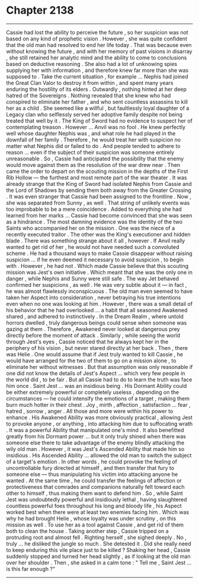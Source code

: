 
# Chapter 2138


---

Cassie had lost the ability to perceive the future , so her suspicion was not based on any kind of prophetic vision . However , she was quite confident that the old man had resolved to end her life today .
That was because even without knowing the future , and with her memory of past visions in disarray , she still retained her analytic mind and the ability to come to conclusions based on deductive reasoning .
She also had a lot of unknowing spies supplying her with information , and therefore knew far more than she was supposed to .
Take the current situation , for example …
Nephis had joined the Great Clan Valor to destroy it from within , and spent many years enduring the hostility of its elders . Outwardly , nothing hinted at her deep hatred of the Sovereigns . Nothing revealed that she knew who had conspired to eliminate her father , and who sent countless assassins to kill her as a child .
She seemed like a willful , but faultlessly loyal daughter of a Legacy clan who selflessly served her adoptive family despite not being treated that well by it .
The King of Sword had no evidence to suspect her of contemplating treason .
However …
Anvil was no fool . He knew perfectly well whose daughter Nephis was , and what role he had played in the downfall of her family . Therefore , he would treat her with suspicion no matter what Nephis did or failed to do .
And people tended to adhere to reason … even if the subject of their suspicion was someone entirely unreasonable .
So , Cassie had anticipated the possibility that the enemy would move against them as the resolution of the war drew near .
Then came the order to depart on the scouting mission in the depths of the First Rib Hollow — the furthest and most remote part of the war theater .
It was already strange that the King of Sword had isolated Nephis from Cassie and the Lord of Shadows by sending them both away from the Greater Crossing . It was even stranger that Cassie had been assigned to the frontline .
Now , she was separated from Sunny , as well .
That string of unlikely events was too improbable to be a mere coincidence . Added to everything she had learned from her marks …
Cassie had become convinced that she was seen as a hindrance .
The most damning evidence was the identity of the two Saints who accompanied her on the mission .
One was the niece of a recently executed traitor .
The other was the King's executioner and hidden blade .
There was something strange about it all , however . If Anvil really wanted to get rid of her , he would not have needed such a convoluted scheme . He had a thousand ways to make Cassie disappear without raising suspicion … if he even deemed it necessary to avoid suspicion , to begin with .
However , he had not . Which made Cassie believe that this scouting mission was Jest's own initiative . Which meant that she was the only one in danger , while Nephis and Sunny were still safe .
The way Jet behaved confirmed her suspicions , as well .
He was very subtle about it — in fact , he was almost flawlessly inconspicuous . The old man even seemed to have taken her Aspect into consideration , never betraying his true intentions even when no one was looking at him .
However , there was a small detail of his behavior that he had overlooked … a habit that all seasoned Awakened shared , and adhered to instinctively .
In the Dream Realm , where untold horrors dwelled , truly dangerous beings could sense when someone was gazing at them . Therefore , Awakened never looked at dangerous prey directly before the moment of attack .
Similarly , while seeing the world through Jest's eyes , Cassie noticed that he always kept her in the periphery of his vision , but never stared directly at her back .
Then , there was Helie .
One would assume that if Jest truly wanted to kill Cassie , he would have arranged for the two of them to go on a mission alone , to eliminate her without witnesses .
But that assumption was only reasonable if one did not know the details of Jest's Aspect … which very few people in the world did , to be fair .
But all Cassie had to do to learn the truth was face him once .
Saint Jest … was an insidious being .
His Dormant Ability could be either extremely powerful or completely useless , depending on the circumstances — he could intensify the emotions of a target , making them burn much hotter in their chest . Joy , mirth , affection , satisfaction … fear , hatred , sorrow , anger . All those and more were within his power to enhance .
His Awakened Ability was more obviously practical , allowing Jest to provoke anyone , or anything , into attacking him due to suffocating wrath . It was a powerful Ability that manipulated one's mind . It also benefitted greatly from his Dormant power … but it only truly shined when there was someone else there to take advantage of the enemy blindly attacking the wily old man .
However , it was Jest's Ascended Ability that made him so insidious .
His Ascended Ability … allowed the old man to switch the subject of a target's emotion .
In other words , he could provoke the feeling of uncontrollable fury directed at himself , and then transfer that fury to someone else — thus manipulating his victim into attacking anyone he wanted . At the same time , he could transfer the feelings of affection or protectiveness that comrades and companions naturally felt toward each other to himself , thus making them want to defend him .
So , while Saint Jest was undoubtedly powerful and insidiously lethal , having slaughtered countless powerful foes throughout his long and bloody life , his Aspect
worked best when there were at least two enemies facing him .
Which was why he had brought Helie , whose loyalty was under scrutiny , on this mission as well .
To use her as a tool against Cassie , and get rid of them both to clean the house .
Taking another step , Cassie tripped on a protruding root and almost fell .
Righting herself , she sighed deeply .
No , truly … he disliked the jungle so much .
She detested it .
Did she really need to keep enduring this vile place just to be killed ?
Shaking her head , Cassie suddenly stopped and turned her head slightly , as if looking at the old man over her shoulder .
Then , she asked in a calm tone :
" Tell me , Saint Jest … is this far enough ?"

---

